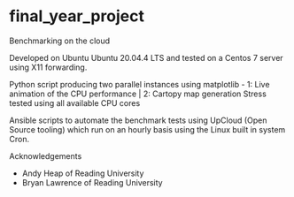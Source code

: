 # final_year_project
Benchmarking on the cloud

Developed on Ubuntu Ubuntu 20.04.4 LTS and tested on a Centos 7 server using X11 forwarding.

Python script producing two parallel instances using matplotlib - 1: Live animation of the CPU performance | 2: Cartopy map generation
Stress tested using all available CPU cores

Ansible scripts to automate the benchmark tests using UpCloud (Open Source tooling) which run on an hourly basis using the Linux built in system Cron.

Acknowledgements

- Andy Heap of Reading University
- Bryan Lawrence of Reading University

